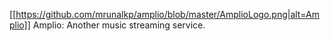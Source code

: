 [[https://github.com/mrunalkp/amplio/blob/master/AmplioLogo.png|alt=Amplio]]
Amplio: Another music streaming service.

